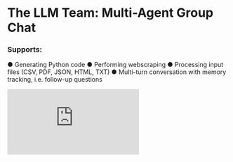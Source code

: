 <!-- PROJECT: AUTO-GENERATED DOCS START (do not remove) -->

# The LLM Team: Multi-Agent Group Chat 

### Supports:

● Generating Python code
● Performing webscraping
● Processing input files (CSV, PDF, JSON, HTML, TXT)
● Multi-turn conversation with memory tracking, i.e. follow-up questions

![Interface](https://github.com/sun770311/LLMTeam/blob/master/templates/index.html)